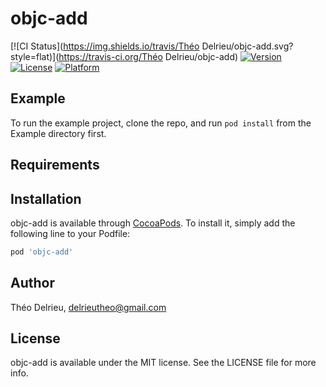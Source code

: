 # objc-add

[![CI Status](https://img.shields.io/travis/Théo Delrieu/objc-add.svg?style=flat)](https://travis-ci.org/Théo Delrieu/objc-add)
[![Version](https://img.shields.io/cocoapods/v/objc-add.svg?style=flat)](https://cocoapods.org/pods/objc-add)
[![License](https://img.shields.io/cocoapods/l/objc-add.svg?style=flat)](https://cocoapods.org/pods/objc-add)
[![Platform](https://img.shields.io/cocoapods/p/objc-add.svg?style=flat)](https://cocoapods.org/pods/objc-add)

## Example

To run the example project, clone the repo, and run `pod install` from the Example directory first.

## Requirements

## Installation

objc-add is available through [CocoaPods](https://cocoapods.org). To install
it, simply add the following line to your Podfile:

```ruby
pod 'objc-add'
```

## Author

Théo Delrieu, delrieutheo@gmail.com

## License

objc-add is available under the MIT license. See the LICENSE file for more info.
